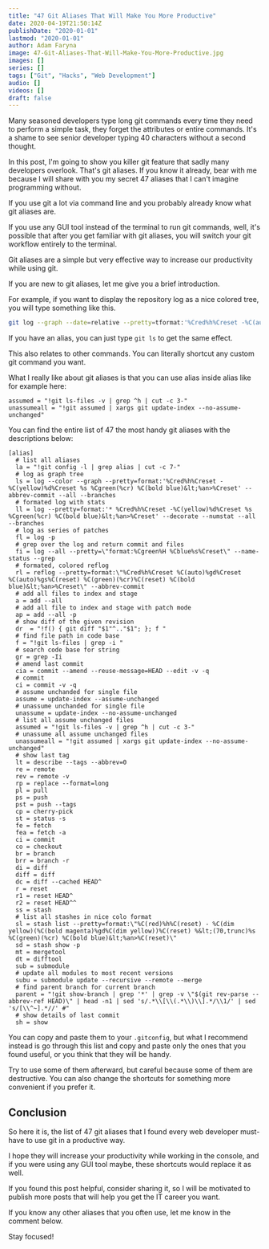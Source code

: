 ```yaml
---
title: "47 Git Aliases That Will Make You More Productive"
date: 2020-04-19T21:50:14Z
publishDate: "2020-01-01"
lastmod: "2020-01-01"
author: Adam Faryna
image: 47-Git-Aliases-That-Will-Make-You-More-Productive.jpg
images: []
series: []
tags: ["Git", "Hacks", "Web Development"]
audio: []
videos: []
draft: false
---
```


Many seasoned developers type long git commands every time they need to perform a simple task, they forget the attributes or entire commands. It's a shame to see senior developer typing 40 characters without a second thought.

In this post, I'm going to show you killer git feature that sadly many developers overlook. That's git aliases. If you know it already, bear with me because I will share with you my secret 47 aliases that I can't imagine programming without.

If you use git a lot via command line and you probably already know what git aliases are.

If you use any GUI tool instead of the terminal to run git commands, well, it's possible that after you get familiar with git aliases, you will switch your git workflow entirely to the terminal.

Git aliases are a simple but very effective way to increase our productivity while using git.

If you are new to git aliases, let me give you a brief introduction.

For example, if you want to display the repository log as a nice colored tree, you will type something like this.

```bash
git log --graph --date=relative --pretty=tformat:'%Cred%h%Creset -%C(auto)%d%Creset %s %Cgreen(%an %ad)%Creset'
```

If you have an alias, you can just type `git ls` to get the same effect.

This also relates to other commands. You can literally shortcut any custom git command you want.

What I really like about git aliases is that you can use alias inside alias like for example here:

```gitconfig
assumed = "!git ls-files -v | grep ^h | cut -c 3-"
unassumeall = "!git assumed | xargs git update-index --no-assume-unchanged"
```

You can find the entire list of 47 the most handy git aliases with the descriptions below:

```gitconfig
[alias]
  # list all aliases
  la = "!git config -l | grep alias | cut -c 7-"
  # log as graph tree
  ls = log --color --graph --pretty=format:'%Cred%h%Creset -%C(yellow)%d%Creset %s %Cgreen(%cr) %C(bold blue)&lt;%an>%Creset' --abbrev-commit --all --branches
  # formated log with stats
  ll = log --pretty=format:'* %Cred%h%Creset -%C(yellow)%d%Creset %s %Cgreen(%cr) %C(bold blue)&lt;%an>%Creset' --decorate --numstat --all --branches
  # log as series of patches
  fl = log -p
  # grep over the log and return commit and files
  fi = log --all --pretty=\"format:%Cgreen%H %Cblue%s%Creset\" --name-status --grep
  # formated, colored reflog
  rl = reflog --pretty=format:\"%Cred%h%Creset %C(auto)%gd%Creset %C(auto)%gs%C(reset) %C(green)(%cr)%C(reset) %C(bold blue)&lt;%an>%Creset\" --abbrev-commit
  # add all files to index and stage
  a = add --all
  # add all file to index and stage with patch mode
  ap = add --all -p
  # show diff of the given revision
  dr  = "!f() { git diff "$1"^.."$1"; }; f "
  # find file path in code base
  f = "!git ls-files | grep -i "
  # search code base for string
  gr = grep -Ii
  # amend last commit
  cia = commit --amend --reuse-message=HEAD --edit -v -q
  # commit
  ci = commit -v -q
  # assume unchanded for single file
  assume = update-index --assume-unchanged
  # unassume unchanded for single file
  unassume = update-index --no-assume-unchanged
  # list all assume unchanged files
  assumed = "!git ls-files -v | grep ^h | cut -c 3-"
  # unassume all assume unchanged files
  unassumeall = "!git assumed | xargs git update-index --no-assume-unchanged"
  # show last tag
  lt = describe --tags --abbrev=0
  re = remote
  rev = remote -v
  rp = replace --format=long
  pl = pull
  ps = push
  pst = push --tags
  cp = cherry-pick
  st = status -s
  fe = fetch
  fea = fetch -a
  ci = commit
  co = checkout
  br = branch
  brr = branch -r
  di = diff
  diff = diff
  dc = diff --cached HEAD^
  r = reset
  r1 = reset HEAD^
  r2 = reset HEAD^^
  ss = stash
  # list all stashes in nice colo format
  sl = stash list --pretty=format:\"%C(red)%h%C(reset) - %C(dim yellow)(%C(bold magenta)%gd%C(dim yellow))%C(reset) %&lt;(70,trunc)%s %C(green)(%cr) %C(bold blue)&lt;%an>%C(reset)\"
  sd = stash show -p
  mt = mergetool
  dt = difftool
  sub = submodule
  # update all modules to most recent versions
  subu = submodule update --recursive --remote --merge
  # find parent branch for current branch
  parent = "!git show-branch | grep '*' | grep -v \"$(git rev-parse --abbrev-ref HEAD)\" | head -n1 | sed 's/.*\\[\\(.*\\)\\].*/\\1/' | sed 's/[\\^~].*//' #"
  # show details of last commit
  sh = show
```

You can copy and paste them to your `.gitconfig`, but what I recommend instead is go through this list and copy and paste only the ones that you found useful, or you think that they will be handy.

Try to use some of them afterward, but careful because some of them are destructive. You can also change the shortcuts for something more convenient if you prefer it.

## Conclusion

So here it is, the list of 47 git aliases that I found every web developer must-have to use git in a productive way.

I hope they will increase your productivity while working in the console, and if you were using any GUI tool maybe, these shortcuts would replace it as well.

If you found this post helpful, consider sharing it, so I will be motivated to publish more posts that will help you get the IT career you want.

If you know any other aliases that you often use, let me know in the comment below.

Stay focused!
